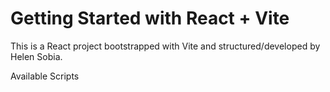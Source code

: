 # Getting Started with  React + Vite

This is a React project bootstrapped with Vite and structured/developed by Helen Sobia.

Available Scripts

